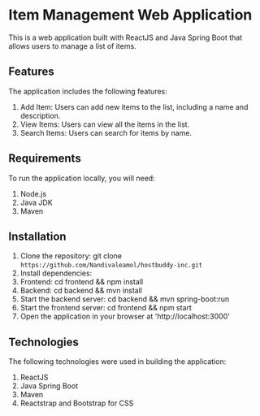 # Item Management Web Application
This is a web application built with ReactJS and Java Spring Boot that allows users to manage a list of items.

## Features
The application includes the following features:
1. Add Item: Users can add new items to the list, including a name and description.
2. View Items: Users can view all the items in the list.
3. Search Items: Users can search for items by name.

## Requirements
To run the application locally, you will need:

1. Node.js
2. Java JDK
3. Maven

## Installation
1. Clone the repository: git clone `https://github.com/Nandivaleamol/hostbuddy-inc.git`
2. Install dependencies:
3. Frontend: cd frontend && npm install
4. Backend: cd backend && mvn install
5. Start the backend server: cd backend && mvn spring-boot:run
6. Start the frontend server: cd frontend && npm start
7. Open the application in your browser at 'http://localhost:3000'

## Technologies
The following technologies were used in building the application:
1. ReactJS
2. Java Spring Boot
3. Maven
4. Reactstrap and Bootstrap for CSS


